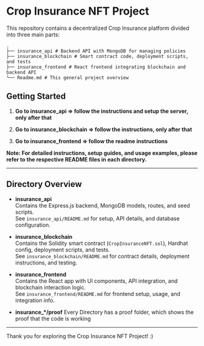 # Crop Insurance NFT Project

This repository contains a decentralized Crop Insurance platform divided into three main parts:

```
.
├── insurance_api # Backend API with MongoDB for managing policies
├── insurance_blockchain # Smart contract code, deployment scripts, and tests
├── insurance_frontend # React frontend integrating blockchain and backend API
└── Readme.md # This general project overview
```

## Getting Started

1. **Go to insurance_api => follow the instructions and setup the server, only after that**
1. **Go to insurance_blockchain => follow the instructions, only after that**

1. **Go to insurance_frontend => follow the readme instructions**



**Note: For detailed instructions, setup guides, and usage examples, please refer to the respective README files in each directory.**

---

## Directory Overview

- **insurance_api**  
  Contains the Express.js backend, MongoDB models, routes, and seed scripts.  
  See `insurance_api/README.md` for setup, API details, and database configuration.

- **insurance_blockchain**  
  Contains the Solidity smart contract (`CropInsuranceNFT.sol`), Hardhat config, deployment scripts, and tests.  
  See `insurance_blockchain/README.md` for contract details, deployment instructions, and testing.

- **insurance_frontend**  
  Contains the React app with UI components, API integration, and blockchain interaction logic.  
  See `insurance_frontend/README.md` for frontend setup, usage, and integration info.

- **insurance_*/proof**
  Every Directory has a proof folder, which shows the proof that the code is working
---


Thank you for exploring the Crop Insurance NFT Project! :)

